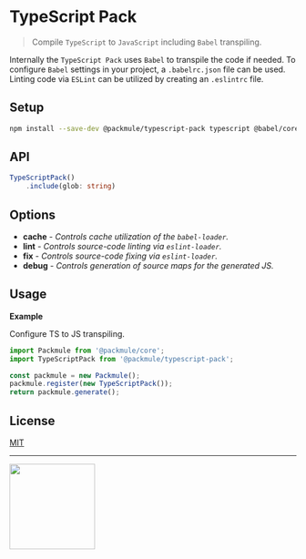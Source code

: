 # TypeScript Pack

> Compile `TypeScript` to `JavaScript` including `Babel` transpiling.

Internally the `TypeScript Pack` uses `Babel` to transpile the code if needed.
To configure `Babel` settings in your project, a `.babelrc.json` file can be used.
Linting code via `ESLint` can be utilized by creating an `.eslintrc` file.

## Setup

```bash
npm install --save-dev @packmule/typescript-pack typescript @babel/core eslint
```

## API

```ts
TypeScriptPack()
    .include(glob: string)
```

## Options

-   **cache** - _Controls cache utilization of the `babel-loader`._
-   **lint** - _Controls source-code linting via `eslint-loader`._
-   **fix** - _Controls source-code fixing via `eslint-loader`._
-   **debug** - _Controls generation of source maps for the generated JS._

## Usage

**Example**

Configure TS to JS transpiling.

```ts
import Packmule from '@packmule/core';
import TypeScriptPack from '@packmule/typescript-pack';

const packmule = new Packmule();
packmule.register(new TypeScriptPack());
return packmule.generate();
```

## License

[MIT](https://choosealicense.com/licenses/mit/)

---

[<img src="https://www.pixelart.at/fileadmin/images/logo-new/logo.svg" width="150">](https://www.pixelart.at/)
